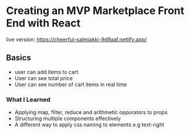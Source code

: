 # Creating an MVP Marketplace Front End with React

live version: https://cheerful-salmiakki-9d9aaf.netlify.app/


## Basics
- user can add items to cart
- User can see total price
- User can see number of cart items in real time


### What I Learned
- Applying map, filter, reduce and arithmetic opporators to props
- Structuring multiple components effectively
- A different way to apply css naming to elements e.g text-right 
